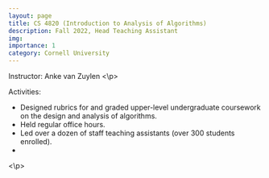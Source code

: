 ```yaml
---
layout: page
title: CS 4820 (Introduction to Analysis of Algorithms)
description: Fall 2022, Head Teaching Assistant
img: 
importance: 1
category: Cornell University
---
```


<p>
Instructor: Anke van Zuylen
<\p>

<p>
Activities:
<ul style="list-style-type:disc;">
<li>
	Designed rubrics for and graded upper-level undergraduate coursework on the design and analysis of algorithms. 
</li>
<li>
	Held regular office hours.
</li>
<li>
	Led over a dozen of staff teaching assistants (over 300 students enrolled).
</li>
<li>
</li>
</ul>
<\p>